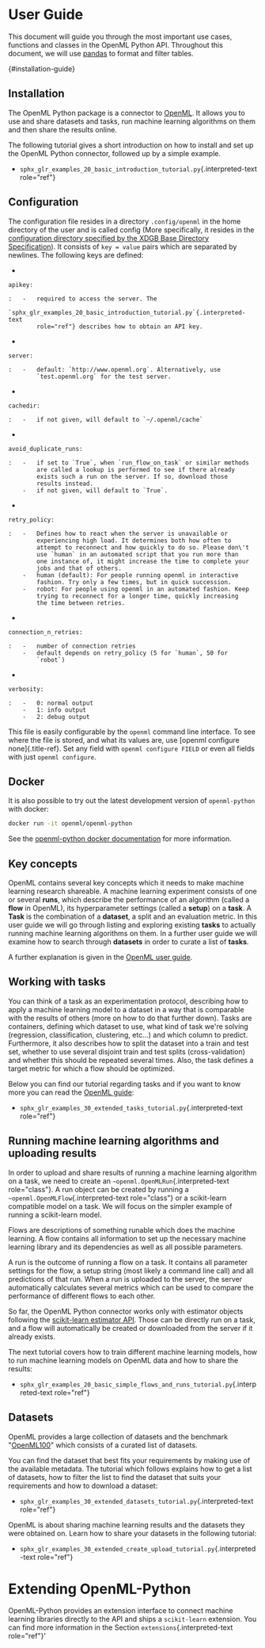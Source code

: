 # User Guide

This document will guide you through the most important use cases,
functions and classes in the OpenML Python API. Throughout this
document, we will use [pandas](https://pandas.pydata.org/) to format and
filter tables.

[](){#installation-guide}
## Installation

The OpenML Python package is a connector to
[OpenML](https://www.openml.org/). It allows you to use and share
datasets and tasks, run machine learning algorithms on them and then
share the results online.

The following tutorial gives a short introduction on how to install and
set up the OpenML Python connector, followed up by a simple example.

-   `sphx_glr_examples_20_basic_introduction_tutorial.py`{.interpreted-text
    role="ref"}

## Configuration

The configuration file resides in a directory `.config/openml` in the
home directory of the user and is called config (More specifically, it
resides in the [configuration directory specified by the XDGB Base
Directory
Specification](https://specifications.freedesktop.org/basedir-spec/basedir-spec-latest.html)).
It consists of `key = value` pairs which are separated by newlines. The
following keys are defined:

-   

    apikey:

    :   -   required to access the server. The
            `sphx_glr_examples_20_basic_introduction_tutorial.py`{.interpreted-text
            role="ref"} describes how to obtain an API key.

-   

    server:

    :   -   default: `http://www.openml.org`. Alternatively, use
            `test.openml.org` for the test server.

-   

    cachedir:

    :   -   if not given, will default to `~/.openml/cache`

-   

    avoid_duplicate_runs:

    :   -   if set to `True`, when `run_flow_on_task` or similar methods
            are called a lookup is performed to see if there already
            exists such a run on the server. If so, download those
            results instead.
        -   if not given, will default to `True`.

-   

    retry_policy:

    :   -   Defines how to react when the server is unavailable or
            experiencing high load. It determines both how often to
            attempt to reconnect and how quickly to do so. Please don\'t
            use `human` in an automated script that you run more than
            one instance of, it might increase the time to complete your
            jobs and that of others.
        -   human (default): For people running openml in interactive
            fashion. Try only a few times, but in quick succession.
        -   robot: For people using openml in an automated fashion. Keep
            trying to reconnect for a longer time, quickly increasing
            the time between retries.

-   

    connection_n_retries:

    :   -   number of connection retries
        -   default depends on retry_policy (5 for `human`, 50 for
            `robot`)

-   

    verbosity:

    :   -   0: normal output
        -   1: info output
        -   2: debug output

This file is easily configurable by the `openml` command line interface.
To see where the file is stored, and what its values are, use [openml
configure none]{.title-ref}. Set any field with `openml configure FIELD`
or even all fields with just `openml configure`.

## Docker

It is also possible to try out the latest development version of
`openml-python` with docker:

``` bash
docker run -it openml/openml-python
```

See the [openml-python docker
documentation](https://github.com/openml/openml-python/blob/main/docker/readme.md)
for more information.

## Key concepts

OpenML contains several key concepts which it needs to make machine
learning research shareable. A machine learning experiment consists of
one or several **runs**, which describe the performance of an algorithm
(called a **flow** in OpenML), its hyperparameter settings (called a
**setup**) on a **task**. A **Task** is the combination of a
**dataset**, a split and an evaluation metric. In this user guide we
will go through listing and exploring existing **tasks** to actually
running machine learning algorithms on them. In a further user guide we
will examine how to search through **datasets** in order to curate a
list of **tasks**.

A further explanation is given in the [OpenML user
guide](https://openml.github.io/OpenML/#concepts).

## Working with tasks

You can think of a task as an experimentation protocol, describing how
to apply a machine learning model to a dataset in a way that is
comparable with the results of others (more on how to do that further
down). Tasks are containers, defining which dataset to use, what kind of
task we\'re solving (regression, classification, clustering, etc\...)
and which column to predict. Furthermore, it also describes how to split
the dataset into a train and test set, whether to use several disjoint
train and test splits (cross-validation) and whether this should be
repeated several times. Also, the task defines a target metric for which
a flow should be optimized.

Below you can find our tutorial regarding tasks and if you want to know
more you can read the [OpenML guide](https://docs.openml.org/#tasks):

-   `sphx_glr_examples_30_extended_tasks_tutorial.py`{.interpreted-text
    role="ref"}

## Running machine learning algorithms and uploading results

In order to upload and share results of running a machine learning
algorithm on a task, we need to create an
`~openml.OpenMLRun`{.interpreted-text role="class"}. A run object can be
created by running a `~openml.OpenMLFlow`{.interpreted-text
role="class"} or a scikit-learn compatible model on a task. We will
focus on the simpler example of running a scikit-learn model.

Flows are descriptions of something runable which does the machine
learning. A flow contains all information to set up the necessary
machine learning library and its dependencies as well as all possible
parameters.

A run is the outcome of running a flow on a task. It contains all
parameter settings for the flow, a setup string (most likely a command
line call) and all predictions of that run. When a run is uploaded to
the server, the server automatically calculates several metrics which
can be used to compare the performance of different flows to each other.

So far, the OpenML Python connector works only with estimator objects
following the [scikit-learn estimator
API](https://scikit-learn.org/stable/developers/develop.html#apis-of-scikit-learn-objects).
Those can be directly run on a task, and a flow will automatically be
created or downloaded from the server if it already exists.

The next tutorial covers how to train different machine learning models,
how to run machine learning models on OpenML data and how to share the
results:

-   `sphx_glr_examples_20_basic_simple_flows_and_runs_tutorial.py`{.interpreted-text
    role="ref"}

## Datasets

OpenML provides a large collection of datasets and the benchmark
\"[OpenML100](https://docs.openml.org/benchmark/)\" which consists of a
curated list of datasets.

You can find the dataset that best fits your requirements by making use
of the available metadata. The tutorial which follows explains how to
get a list of datasets, how to filter the list to find the dataset that
suits your requirements and how to download a dataset:

-   `sphx_glr_examples_30_extended_datasets_tutorial.py`{.interpreted-text
    role="ref"}

OpenML is about sharing machine learning results and the datasets they
were obtained on. Learn how to share your datasets in the following
tutorial:

-   `sphx_glr_examples_30_extended_create_upload_tutorial.py`{.interpreted-text
    role="ref"}

# Extending OpenML-Python

OpenML-Python provides an extension interface to connect machine
learning libraries directly to the API and ships a `scikit-learn`
extension. You can find more information in the Section
`extensions`{.interpreted-text role="ref"}\'
